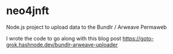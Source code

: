# neo4jnft

Node.js project to upload data to the Bundlr / Arweave Permaweb

I wrote the code to go along with this blog post
https://goto-grok.hashnode.dev/bundlr-arweave-uploader

